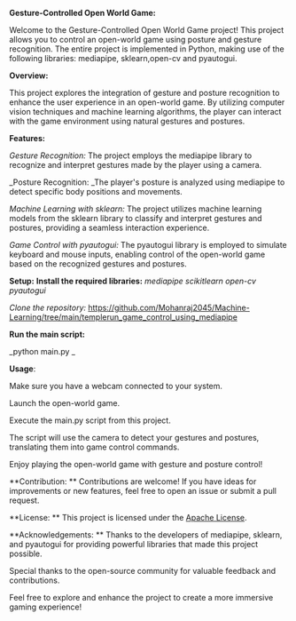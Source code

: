 **Gesture-Controlled Open World Game:**

Welcome to the Gesture-Controlled Open World Game project! This project allows you to control an open-world game using posture and gesture recognition. The entire project is implemented in Python, making use of the following libraries: mediapipe, sklearn,open-cv and pyautogui.

**Overview:**

This project explores the integration of gesture and posture recognition to enhance the user experience in an open-world game. By utilizing computer vision techniques and machine learning algorithms, the player can interact with the game environment using natural gestures and postures.

**Features:**

_Gesture Recognition:_ The project employs the mediapipe library to recognize and interpret gestures made by the player using a camera.

_Posture Recognition: _The player's posture is analyzed using mediapipe to detect specific body positions and movements.

_Machine Learning with sklearn:_ The project utilizes machine learning models from the sklearn library to classify and interpret gestures and postures, providing a seamless interaction experience.

_Game Control with pyautogui:_ The pyautogui library is employed to simulate keyboard and mouse inputs, enabling control of the open-world game based on the recognized gestures and postures.

**Setup:**
**Install the required libraries:**
_mediapipe
scikitlearn
open-cv
pyautogui_

_Clone the repository:_ https://github.com/Mohanraj2045/Machine-Learning/tree/main/templerun_game_control_using_mediapipe


**Run the main script:**

_python main.py
_

**Usage**:

Make sure you have a webcam connected to your system.

Launch the open-world game.

Execute the main.py script from this project.

The script will use the camera to detect your gestures and postures, translating them into game control commands.

Enjoy playing the open-world game with gesture and posture control!

**Contribution:
**
Contributions are welcome! If you have ideas for improvements or new features, feel free to open an issue or submit a pull request.


**License:
**
This project is licensed under the [Apache License]([url](https://github.com/Mohanraj2045/Machine-Learning/blob/main/LICENSE)).

**Acknowledgements:
**
Thanks to the developers of mediapipe, sklearn, and pyautogui for providing powerful libraries that made this project possible.

Special thanks to the open-source community for valuable feedback and contributions.

Feel free to explore and enhance the project to create a more immersive gaming experience!
